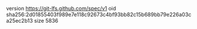 version https://git-lfs.github.com/spec/v1
oid sha256:2d01855403f989e7e118c92673c4bf93bb82c15b689bb79e226a03ca25ec2b13
size 5836
